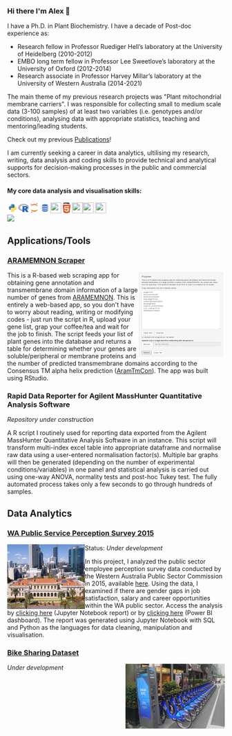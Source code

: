### Hi there I'm Alex 👋

I have a Ph.D. in Plant Biochemistry. I have a decade of Post-doc experience as:
<ul>
  <li>Research fellow in Professor Ruediger Hell’s laboratory at the University of Heidelberg (2010-2012)</li>
  <li>EMBO long term fellow in Professor Lee Sweetlove’s laboratory at the University of Oxford (2012-2014)</li>
  <li>Research associate in Professor Harvey Millar’s laboratory at the University of Western Australia (2014-2021)</li>
</ul>

The main theme of my previous research projects was "Plant mitochondrial membrane carriers". I was responsible for collecting small to medium scale data (3-100 samples) of at least two variables (i.e. genotypes and/or conditions), analysing data with appropriate statistics, teaching and mentoring/leading students.

Check out my previous <a href='https://scholar.google.com.au/citations?user=cxreV4YAAAAJ&hl=en'>Publications</a></li>! 

I am currently seeking a career in data analytics, ultilising my research, writing, data analysis and coding skills to provide technical and analytical supports for decision-making processes in the public and commercial sectors.


#### My core data analysis and visualisation skills:

<img width="25" height="25" src='https://raw.githubusercontent.com/github/explore/80688e429a7d4ef2fca1e82350fe8e3517d3494d/topics/python/python.png'/><img width="25" height="25" src='https://raw.githubusercontent.com/github/explore/80688e429a7d4ef2fca1e82350fe8e3517d3494d/topics/r/r.png'/><img width="25" height="25" src='https://raw.githubusercontent.com/github/explore/80688e429a7d4ef2fca1e82350fe8e3517d3494d/topics/jupyter-notebook/jupyter-notebook.png'/><img width="25" height="25" src='https://raw.githubusercontent.com/github/explore/80688e429a7d4ef2fca1e82350fe8e3517d3494d/topics/sql/sql.png'/>[<img width="25" height="25" src='https://simpleicons.org/icons/tableau.svg'/>][tableau]<img width="25" height="25" src='https://raw.githubusercontent.com/github/explore/80688e429a7d4ef2fca1e82350fe8e3517d3494d/topics/html/html.png'/>[<img width="25" height="25" src='https://simpleicons.org/icons/adobedreamweaver.svg'/>][Dreamweaver][<img width="25" height="25" src='https://simpleicons.org/icons/adobeillustrator.svg'/>][Illustrator]
[<img width="25" height="25" src='https://simpleicons.org/icons/powerbi.svg'/>][PowerBI]
<br />
<img src='https://github-readme-stats.vercel.app/api/top-langs/?username=alex-cplee'/>

[tableau]: https://public.tableau.com/app/profile/alex.lee8779
[Dreamweaver]: https://www.adobe.com/au/products/dreamweaver.html
[Illustrator]: https://www.adobe.com/au/products/illustrator.html
[PowerBI]: https://powerbi.microsoft.com/en-au/



##  Applications/Tools
### [ARAMEMNON Scraper](https://github.com/alex-cplee/ARAMEMNON-Scraper)
<img align="right" src="https://github.com/alex-cplee/ARAMEMNON-Scraper/blob/main/Graphics/AramemScrap.png" width="200" height="200"></img>
This is a R-based web scraping app for obtaining gene annotation and transmembrane domain information of a large number of genes from [ARAMEMNON](http://aramemnon.uni-koeln.de/). This is entirely a web-based app, so you don't have to worry about reading, writing or modifying codes - just run the script in R, upload your gene list, grap your coffee/tea and wait for the job to finish. The script feeds your list of plant genes into the database and returns a table for determining whether your genes are soluble/peripheral or membrane proteins and the number of predicted transmembrane domains according to the Consensus TM alpha helix prediction ([AramTmCon](http://aramemnon.uni-koeln.de/proj_view2.ep?id=tm&mode=1)). The app was built using RStudio.

### Rapid Data Reporter for Agilent MassHunter Quantitative Analysis Software
*Repository under construction*

A R script I routinely used for reporting data exported from the Agilent MassHunter Quantitative Analysis Software in an instance. This script will transform multi-index excel table into appropriate dataframe and normalise raw data using a user-entered normalisation factor(s). Multiple bar graphs will then be generated (depending on the number of experimental conditions/variables) in one panel and statistical analysis is carried out using one-way ANOVA, normality tests and post-hoc Tukey test. The fully automated process takes only a few seconds to go through hundreds of samples. 

## Data Analytics
### [WA Public Service Perception Survey 2015](https://github.com/alex-cplee/WA-Public-Service-Perception-2015)
<img align="left" src="https://github.com/alex-cplee/WA-Public-Service-Perception-2015/blob/main/Graphics/WA_Perth_Parliament.jpg" width="180" height="150"></img>

Status: *Under development*

In this project, I analyzed the public sector employee perception survey data conducted by the Western Australia Public Sector Commission in 2015, available [here](https://data.gov.au/data/organization/public-sector-commission-wa). Using the data, I examined if there are gender gaps in job satisfaction, salary and career opportunities within the WA public sector. Access the analysis by [clicking here](https://github.com/alex-cplee/WA-Public-Service-Perception-2015/blob/main/SurveyData.ipynb) (Jupyter Notebook report) or by [clicking here](https://github.com/alex-cplee/WA-Public-Service-Perception-2015/blob/main/PowerBI_dashborad.pbix?raw=true) (Power BI dashboard). The report was generated using Jupyter Notebook with SQL and Python as the languages for data cleaning, manipulation and visualisation.

### [Bike Sharing Dataset](https://github.com/alex-cplee/Bike-Sharing)
<img align="right" src="https://github.com/alex-cplee/Bike-Sharing/blob/main/images/E53_St_Citibike_station_loaded_jeh.jpg" width="230" height="150"></img>


*Under development*

<!--
**alex-cplee/alex-cplee** is a ✨ _special_ ✨ repository because its `README.md` (this file) appears on your GitHub profile.

Here are some ideas to get you started:

- 🔭 I’m currently working on ...
- 🌱 I’m currently learning ...
- 👯 I’m looking to collaborate on ...
- 🤔 I’m looking for help with ...
- 💬 Ask me about ...
- 📫 How to reach me: ...
- 😄 Pronouns: ...
- ⚡ Fun fact: ...
-->

